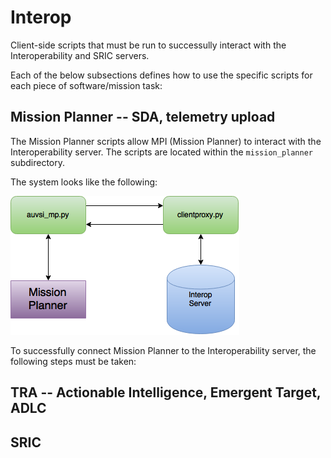 # Interop

Client-side scripts that must be run to successully interact with the Interoperability and SRIC servers.

Each of the below subsections defines how to use the specific scripts for each piece of software/mission task:

## Mission Planner -- SDA, telemetry upload

The Mission Planner scripts allow MPI (Mission Planner) to interact with the Interoperability server. The scripts are located within the ```mission_planner``` subdirectory.

The system looks like the following:

![alt text](images/MPI_overview.png "MPI scrpts overview")

To successfully connect Mission Planner to the Interoperability server, the following steps must be taken:

## TRA -- Actionable Intelligence, Emergent Target, ADLC

## SRIC